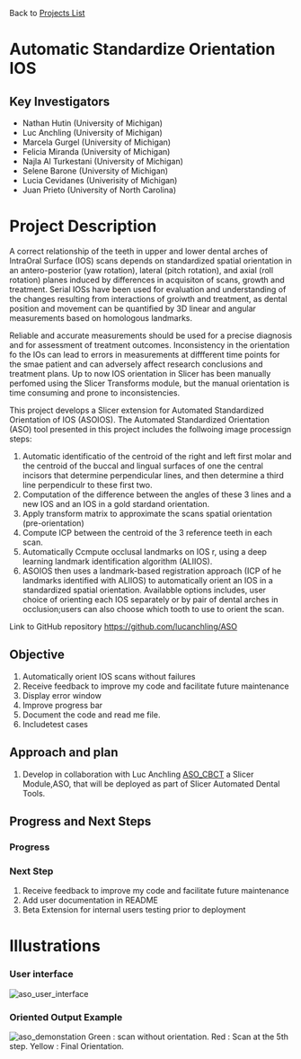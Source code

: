 Back to [Projects List](../../README.md#ProjectsList)

# Automatic Standardize Orientation IOS

## Key Investigators

- Nathan Hutin (University of Michigan)
- Luc Anchling (University of Michigan)
- Marcela Gurgel (University of Michigan)
- Felicia Miranda (University of Michigan)
- Najla Al Turkestani (University of Michigan)
- Selene Barone (University of Michigan)
- Lucia Cevidanes (Univerisity of Michigan)
- Juan Prieto (University of North Carolina)

# Project Description

 A correct relationship of the teeth in upper and lower dental arches of IntraOral Surface (IOS) scans depends on standardized spatial orientation 
in an antero-posterior (yaw rotation), lateral (pitch rotation), and axial  (roll rotation) planes induced by  differences in acquisiton of  scans, growth and treatment. Serial IOSs have been used for evaluation and understanding of the changes resulting from
interactions of groiwth and treatment, as dental position and movement can be quantified by 3D linear and angular measurements based on homologous landmarks.

Reliable and accurate measurements should be used for a precise diagnosis and for assessment of treatment outcomes. Inconsistency in the orientation fo the IOs can lead to errors in measurements at diffferent time points for the smae patient and can adversely affect research conclusions and treatment plans. Up to now  IOS  orientation in Slicer has been manually perfomed using the Slicer Transforms module, but the manual orientation is time consuming and prone to inconsistencies.


This project develops a Slicer extension for Automated Standardized Orientation of IOS (ASOIOS). The Automated Standardized Orientation (ASO) tool presented in this project includes the follwoing image processign steps:
1. Automatic identificatio of the centroid of the right  and left first molar and the centroid of the buccal and lingual surfaces of one the central incisors that  determine perpendicular lines, and then determine a third  line perpendiculr to these first two.
2. Computation of the difference between the angles of these 3 lines and a new IOS and an IOS in a gold stardand orientation.
3. Apply transform matrix to approximate the scans spatial orientation (pre-orientation)
4. Compute ICP between the centroid of the 3 reference  teeth in each scan.
5. Automatically Ccmpute occlusal landmarks on IOS r, using a deep learning landmark identification algorithm (ALIIOS). 
6. ASOIOS  then uses a landmark-based registration approach (ICP of he landmarks identified with ALIIOS) to automatically orient an IOS in a  standardized spatial orientation. Availabble options includes, user choice of orienting each IOS separately or by pair of dental arches in occlusion;users can also choose which tooth to use to orient the scan.

Link to GitHub repository https://github.com/lucanchling/ASO

## Objective


1. Automatically orient IOS scans without failures
2. Receive feedback to improve my code and facilitate future maintenance
3. Display error window
4. Improve progress bar
5. Document the code and read me file. 
6. Includetest cases

## Approach and plan
1. Develop in collaboration with Luc Anchling [ASO_CBCT](../ASO_CBCT/REAMDED.md) a Slicer Module,ASO, that will be deployed as part of Slicer Automated  Dental Tools. 


## Progress and Next Steps

### Progress


### Next Step

1.  Receive feedback to improve my code and facilitate future maintenance
2.  Add user documentation in README 
3.  Beta Extension for internal users testing prior to deployment 

# Illustrations
### User interface
![aso_user_interface](https://user-images.githubusercontent.com/72212416/214947035-c955bbc0-4a6a-4687-9ed0-2ece672f8284.png)
### Oriented Output Example
![aso_demonstation](https://user-images.githubusercontent.com/72212416/214982300-d9174a64-5c28-41dd-b26c-9264bf3d852b.png)
Green : scan without orientation.
Red : Scan at the 5th step.
Yellow : Final Orientation.




